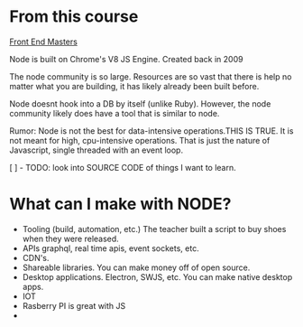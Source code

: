 # From this course

[Front End Masters](https://frontendmasters.com/courses/node-js/course-overview/)

Node is built on Chrome's V8 JS Engine.
Created back in 2009

The node community is so large. Resources are so vast that there is help no matter what you are building, it has likely already been built before.

Node doesnt hook into a DB by itself (unlike Ruby). However, the node community likely does have a tool that is similar to node.

Rumor: Node is not the best for data-intensive operations.THIS IS TRUE.
It is not meant for high, cpu-intensive operations. That is just the nature of Javascript, single threaded with an event loop.

[ ] - TODO: look into SOURCE CODE of things I want to learn.

# What can I make with NODE?

- Tooling (build, automation, etc.)
The teacher built a script to buy shoes when they were released.
- APIs graphql, real time apis, event sockets, etc.
- CDN's.
- Shareable libraries. You can make money off of open source.
- Desktop applications. Electron, SWJS, etc. You can make native desktop apps.
- IOT
- Rasberry PI is great with JS
-